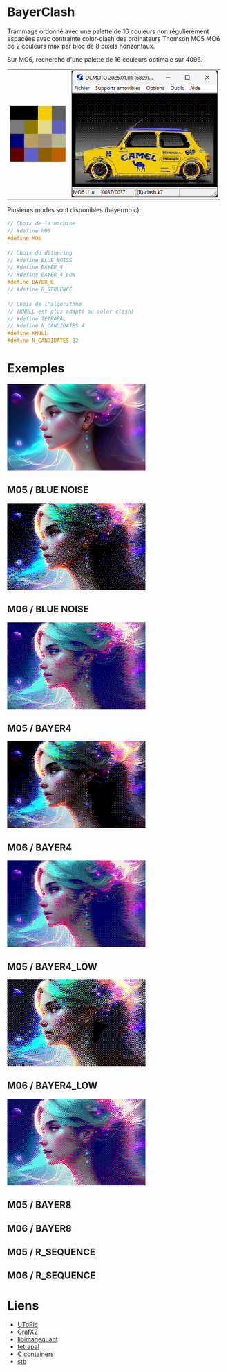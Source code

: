 # BayerClash

Trammage ordonné avec une palette de 16 couleurs non régulièrement espacées avec contrainte color-clash des ordinateurs Thomson MO5 MO6 de 2 couleurs max par bloc de 8 pixels horizontaux.

Sur MO6, recherche d'une palette de 16 couleurs optimale sur 4096.

<div align="center">
  <table>
    <tr><td><img src="results/palette_mo6.png"></td><td><img src="results/mini.png" width=338></td></tr>
  </table>
</div>

Plusieurs modes sont disponibles (bayermo.c):

```C
// Choix de la machine
// #define MO5
#define MO6

// Choix du dithering
// #define BLUE_NOISE
// #define BAYER_4
// #define BAYER_4_LOW
#define BAYER_8
// #define R_SEQUENCE

// Choix de l'algorithme 
// (KNOLL est plus adapté au color clash)
// #define TETRAPAL
// #define N_CANDIDATES 4
#define KNOLL
#define N_CANDIDATES 32
```

# Exemples

<img src="samples/original.png">

## M05 / BLUE NOISE
<img src="results/output_mo5_bn.png">

## M06 / BLUE NOISE
<img src="results/output_mo6_bn.png">

## M05 / BAYER4
<img src="results/output_mo5_b4.png">

## M06 / BAYER4
<img src="results/output_mo6_b4.png">

## M05 / BAYER4_LOW
<img src="results/output_mo5_b4l.png">

## M06 / BAYER4_LOW
<img src="results/output_mo6_b4l.png">

## M05 / BAYER8
## M06 / BAYER8
## M05 / R_SEQUENCE
## M06 / R_SEQUENCE


# Liens
- [UToPic](https://github.com/Samuel-DEVULDER/UToPiC)
- [GrafX2](https://grafx2.gitlab.io/grafX2)
- [libimagequant](https://pngquant.org/lib/)
- [tetrapal](https://github.com/matejlou/tetrapal)
- [C containers](https://github.com/bkthomps/Containers)
- [stb](https://github.com/nothings/stb)
